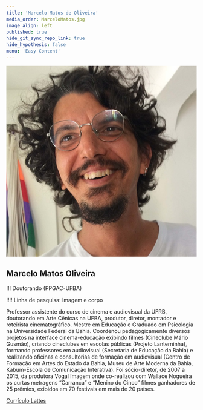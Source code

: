 ```yaml
---
title: 'Marcelo Matos de Oliveira'
media_order: MarceloMatos.jpg
image_align: left
published: true
hide_git_sync_repo_link: true
hide_hypothesis: false
menu: 'Easy Content'
---
```


![Fotografia de Marcelo Matos](../../imgs/MarceloMatos.jpg)

## Marcelo Matos Oliveira

!!! Doutorando (PPGAC-UFBA)

!!!! Linha de pesquisa: Imagem e corpo

Professor assistente do curso de cinema e audiovisual da UFRB, doutorando em Arte Cênicas na UFBA, produtor, diretor, montador e roteirista cinematográfico. Mestre em Educação e Graduado em Psicologia na Universidade Federal da Bahia. Coordenou pedagogicamente diversos projetos na interface cinema-educação exibindo filmes (Cineclube Mário Gusmão), criando cineclubes em escolas públicas (Projeto Lanterninha), formando professores em audiovisual (Secretaria de Educação da Bahia) e realizando oficinas e consultorias de formação em audiovisual (Centro de Formação em Artes do Estado da Bahia, Museu de Arte Moderna da Bahia, Kabum-Escola de Comunicação Interativa). Foi sócio-diretor, de 2007 a 2015, da produtora Vogal Imagem onde co-realizou com Wallace Nogueira os curtas metragens “Carranca” e “Menino do Cinco” filmes ganhadores de 25 prêmios, exibidos em 70 festivais em mais de 20 países.

[Currículo Lattes](http://lattes.cnpq.br/8811495102527182?classes=btn,btn-primary,btn-lg&target=_blank)